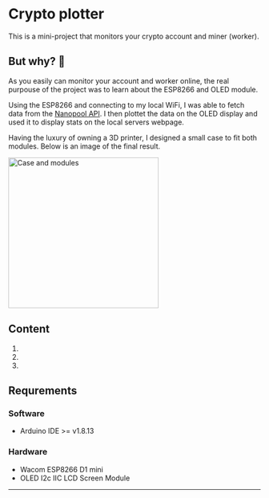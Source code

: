 # Crypto plotter
This is a mini-project that monitors your crypto account and miner (worker).

## But why? :shrug:
As you easily can monitor your account and worker online, the real purpouse of the project was to learn about the ESP8266 and OLED module.

Using the ESP8266 and connecting to my local WiFi, I was able to fetch data from the [Nanopool API](https://eth.nanopool.org/api). I then plottet the data on the OLED display and used it to display stats on the local servers webpage.

Having the luxury of owning a 3D printer, I designed a small case to fit both modules. Below is an image of the final result.

<img height=300 alt="Case and modules" src="images/case.heic" />

## Content
1. []()
2. []()
3. []()

## Requrements
### Software
- Arduino IDE >= v1.8.13

### Hardware
- Wacom ESP8266 D1 mini
- OLED I2c IIC LCD Screen Module

---


